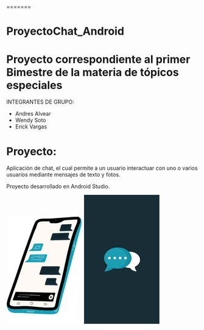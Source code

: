 #
=======
# ProyectoChat_Android
 # Proyecto correspondiente al primer Bimestre de la materia de tópicos especiales
INTEGRANTES DE GRUPO:
- Andres Alvear
- Wendy Soto
- Erick Vargas

# Proyecto:
Aplicación de chat, el  cual permite a un usuario interactuar con uno o varios usuarios mediante mensajes de texto y fotos.

Proyecto desarrollado en Android Studio.

![myimage-alt-tag](https://github.com/wendysoto/ProyectoChat_Android/blob/master/app_c.png) 
![myimage-alt-tag](https://github.com/wendysoto/ProyectoChat_Android/blob/master/splash.jpeg) 


